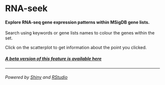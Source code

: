 # RNA-seek

#### Explore RNA-seq gene expression patterns within MSigDB gene lists.

Search using keywords or gene lists names to colour the genes within the set. 

Click on the scatterplot to get information about the point you clicked. 

##### [A beta version of this feature is available here](https://mmingay2.shinyapps.io/RNA-seek/)

---

###### Powered by [Shiny](shiny.rstudio.com) and [RStudio](https://www.rstudio.com)




